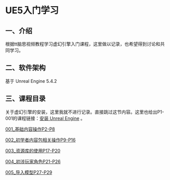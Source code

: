 # UE5入门学习

## 一、介绍

根据tt脑思视频教程学习虚幻引擎入门课程，这里做以记录，也希望得到讨论和共同学习。

## 二、软件架构

基于 Unreal Engine 5.4.2

## 三、课程目录

关于虚幻引擎的安装，这里我就不进行记录。直接跳过这节内容。这里也给出P1-001的课程链接：[安装 Unreal Engine](https://www.bilibili.com/video/BV1Za4y1s7ti?p=1&vd_source=679da4a6ada04ef4fa874a2db080669b) 。



[001_基础内容操作P2-P8](https://github.com/gosaintmrc/unreal-engine-learn/blob/main/课程章节内容/001_基础内容操作/基础内容操作.md)

[002_初学者内容包相关操作P9-P16](https://gitee.com/tsao-chih-kuo/unreal-engine-learn/blob/master/课程章节内容/002_初学者内容包相关操作/初学者内容包相关操作.md)

[003_资源库的使用P17-P20](https://gitee.com/tsao-chih-kuo/unreal-engine-learn/blob/master/课程章节内容/003_资源库的使用/资源库的使用.md)

[004_初涉玩家角色P21-P26](https://gitee.com/tsao-chih-kuo/unreal-engine-learn/blob/master/课程章节内容/004_初涉玩家角色/初涉玩家角色.md)

[005_导入模型P27-P29](https://gitee.com/tsao-chih-kuo/unreal-engine-learn/blob/master/课程章节内容/005_导入模型/导入模型.md)
